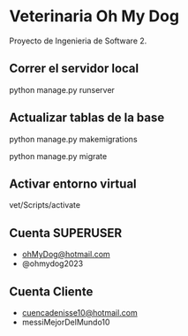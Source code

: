 # Veterinaria Oh My Dog

Proyecto de Ingenieria de Software 2.

## Correr el servidor local

python manage.py runserver

## Actualizar tablas de la base

python manage.py makemigrations

python manage.py migrate

## Activar entorno virtual

vet/Scripts/activate

## Cuenta SUPERUSER

-   ohMyDog@hotmail.com
-   @ohmydog2023

## Cuenta Cliente

-   cuencadenisse10@hotmail.com
-   messiMejorDelMundo10
